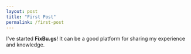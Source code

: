 ```yaml
---
layout: post
title: "First Post"
permalink: /first-post
---
```


I've started **FixBu.gs**! It can be a good platform for sharing my experience and knowledge.

